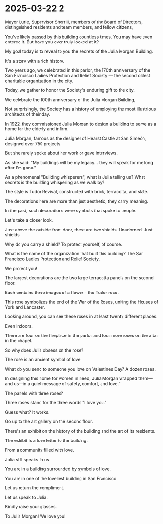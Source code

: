 # 2025-03-22 2

Mayor Lurie, Supervisor Sherrill, members of the Board of Directors, distinguished residents and team members, and fellow citizens,

You've likely passed by this building countless times. You may have even entered it. But have you ever truly looked at it?

My goal today is to reveal to you the secrets of the Julia Morgan Building.

It's a story with a rich history. 

Two years ago, we celebrated in this parlor, the 170th anniversary of the San Francisco Ladies Protection and Relief Society — the second oldest charitable organization in the city.

Today, we gather to honor the Society's enduring gift to the city. 

We celebrate the 100th anniversary of the Julia Morgan Building, 

Not surprisingly, the Society has a history of employing the most illustrious architects of their day. 

In 1922, they commissioned Julia Morgan to design a building to serve as a home for the elderly and infirm.

Julia Morgan, famous as the designer of Hearst Castle at San Simeón, designed over 750 projects.

But she rarely spoke about her work or gave interviews.

As she said: "My buildings will be my legacy... they will speak for me long after I'm gone."

As a phenomenal "Building whisperers", what is Julia telling us? What secrets is the building whispering as we walk by?

The style is Tudor Revival, constructed with brick, terracotta, and slate. 

The decorations here are more than just aesthetic; they carry meaning. 

In the past, such decorations were symbols that spoke to people.

Let's take a closer look.

Just above the outside front door, there are two shields. Unadorned. Just shields.

Why do you carry a shield? To protect yourself, of course.

What is the name of the organization that built this building? The San Francisco Ladies Protection and Relief Society.

We protect you!

The largest decorations are the two large terracotta panels on the second floor. 

Each contains three images of a flower - the Tudor rose.

This rose symbolizes the end of the War of the Roses, uniting the Houses of York and Lancaster.

Looking around, you can see these roses in at least twenty different places.

Even indoors.

There are four on the fireplace in the parlor and four more roses on the altar in the chapel.

So why does Julia obsess on the rose? 

The rose is an ancient symbol of love.

What do you send to someone you love on Valentines Day? A dozen roses.

In designing this home for women in need, Julia Morgan wrapped them—and us—in a quiet message of safety, comfort, and love.”

The panels with three roses? 

Three roses stand for the three words "I love you."

Guess what? It works.

Go up to the art gallery on the second floor.

There's an exhibit on the history of the building and the art of its residents.

The exhibit is a love letter to the building.

From a community filled with love.

Julia still speaks to us.

You are in a building surrounded by symbols of love.

You are in one of the loveliest building in San Francisco

Let us return the compliment.

Let us speak to Julia.

Kindly raise your glasses.

To Julia Morgan! We love you!
